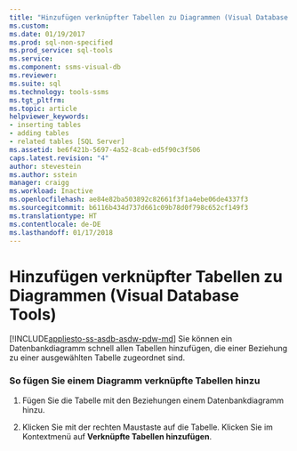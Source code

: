```yaml
---
title: "Hinzufügen verknüpfter Tabellen zu Diagrammen (Visual Database Tools) | Microsoft-Dokumentation"
ms.custom: 
ms.date: 01/19/2017
ms.prod: sql-non-specified
ms.prod_service: sql-tools
ms.service: 
ms.component: ssms-visual-db
ms.reviewer: 
ms.suite: sql
ms.technology: tools-ssms
ms.tgt_pltfrm: 
ms.topic: article
helpviewer_keywords:
- inserting tables
- adding tables
- related tables [SQL Server]
ms.assetid: be6f421b-5697-4a52-8cab-ed5f90c3f506
caps.latest.revision: "4"
author: stevestein
ms.author: sstein
manager: craigg
ms.workload: Inactive
ms.openlocfilehash: ae84e82ba503892c82661f3f1a4ebe06de4337f3
ms.sourcegitcommit: b6116b434d737d661c09b78d0f798c652cf149f3
ms.translationtype: HT
ms.contentlocale: de-DE
ms.lasthandoff: 01/17/2018
---
```

# <a name="add-related-tables-to-diagrams-visual-database-tools"></a>Hinzufügen verknüpfter Tabellen zu Diagrammen (Visual Database Tools)
[!INCLUDE[appliesto-ss-asdb-asdw-pdw-md](../../includes/appliesto-ss-asdb-asdw-pdw-md.md)] Sie können ein Datenbankdiagramm schnell allen Tabellen hinzufügen, die einer Beziehung zu einer ausgewählten Tabelle zugeordnet sind.  
  
### <a name="to-add-related-tables-to-a-diagram"></a>So fügen Sie einem Diagramm verknüpfte Tabellen hinzu  
  
1.  Fügen Sie die Tabelle mit den Beziehungen einem Datenbankdiagramm hinzu.  
  
2.  Klicken Sie mit der rechten Maustaste auf die Tabelle. Klicken Sie im Kontextmenü auf **Verknüpfte Tabellen hinzufügen**.  
  
